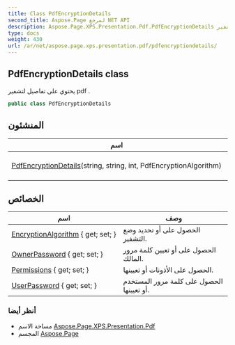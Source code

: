 ```yaml
---
title: Class PdfEncryptionDetails
second_title: Aspose.Page لمرجع NET API
description: Aspose.Page.XPS.Presentation.Pdf.PdfEncryptionDetails فصل. يحتوي على تفاصيل لتشفير pdf .
type: docs
weight: 430
url: /ar/net/aspose.page.xps.presentation.pdf/pdfencryptiondetails/
---
```

## PdfEncryptionDetails class

يحتوي على تفاصيل لتشفير pdf .

```csharp
public class PdfEncryptionDetails
```

## المنشئون

| اسم | وصف |
| --- | --- |
| [PdfEncryptionDetails](pdfencryptiondetails/)(string, string, int, PdfEncryptionAlgorithm) | يقوم بتهيئة مثيل جديد لملفPdfEncryptionDetailsCore فئة . |

## الخصائص

| اسم | وصف |
| --- | --- |
| [EncryptionAlgorithm](../../aspose.page.xps.presentation.pdf/pdfencryptiondetails/encryptionalgorithm/) { get; set; } | الحصول على أو تحديد وضع التشفير. |
| [OwnerPassword](../../aspose.page.xps.presentation.pdf/pdfencryptiondetails/ownerpassword/) { get; set; } | الحصول على أو تعيين كلمة مرور المالك. |
| [Permissions](../../aspose.page.xps.presentation.pdf/pdfencryptiondetails/permissions/) { get; set; } | الحصول على الأذونات أو تعيينها. |
| [UserPassword](../../aspose.page.xps.presentation.pdf/pdfencryptiondetails/userpassword/) { get; set; } | الحصول على كلمة مرور المستخدم أو تعيينها. |

### أنظر أيضا

* مساحة الاسم [Aspose.Page.XPS.Presentation.Pdf](../../aspose.page.xps.presentation.pdf/)
* المجسم [Aspose.Page](../../)


